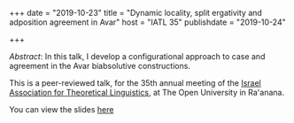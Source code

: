 +++
date = "2019-10-23"
title = "Dynamic locality, split ergativity and adposition agreement in Avar"
host = "IATL 35"
publishdate = "2019-10-24"

+++

*Abstract*: In this talk, I develop a configurational approach to case and agreement in the Avar biabsolutive constructions.

This is a peer-reviewed talk, for the 35th annual meeting of the [Israel Association for Theoretical Linguistics](https://www.iatl.org.il/?page_id=1646), at The Open University in Ra'anana. 

You can view the slides [here](/papers/iatl-35-spellout.pdf)



